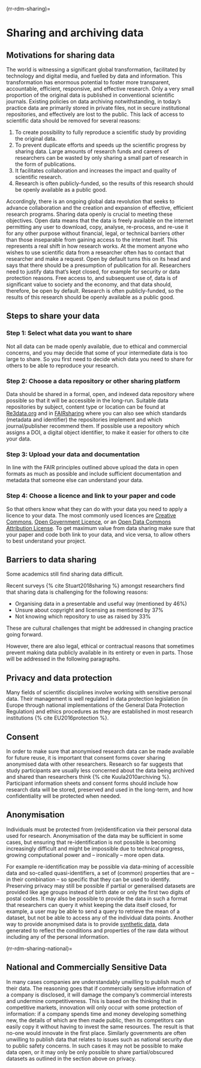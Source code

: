 (rr-rdm-sharing)=
# Sharing and archiving data

## Motivations for sharing data

The world is witnessing a significant global transformation, facilitated by technology and digital media, and fuelled by data and information.
This transformation has enormous potential to foster more transparent, accountable, efficient, responsive, and effective research. Only a very small proportion of the original data is published in conventional scientific journals.
Existing policies on data archiving notwithstanding, in today’s practice data are primarily stored in private files, not in secure institutional repositories, and effectively are lost to the public.
This lack of access to scientific data should be removed for several reasons:

1. To create possibility to fully reproduce a scientific study by providing the original data.
2. To prevent duplicate efforts and speeds up the scientific progress by sharing data.
Large amounts of research funds and careers of researchers can be wasted by only sharing a small part of research in the form of publications.
3. It facilitates collaboration and increases the impact and quality of scientific research.
4. Research is often publicly-funded, so the results of this research should be openly available as a public good.

Accordingly, there is an ongoing global data revolution that seeks to advance collaboration and the creation and expansion of effective, efficient research programs. Sharing data openly is crucial to meeting these objectives.
Open data means that the data is freely available on the internet permitting any user to download, copy, analyse, re-process, and re-use it for any other purpose without financial, legal, or technical barriers other than those inseparable from gaining access to the internet itself.
This represents a real shift in how research works.
At the moment anyone who wishes to use scientific data from a researcher often has to contact that researcher and make a request.
Open by default turns this on its head and says that there should be a presumption of publication for all.
Researchers need to justify data that’s kept closed, for example for security or data protection reasons.
Free access to, and subsequent use of, data is of significant value to society and the economy, and that data should, therefore, be open by default.
Research is often publicly-funded, so the results of this research should be openly available as a public good.

## Steps to share your data

### Step 1: Select what data you want to share

Not all data can be made openly available, due to ethical and commercial concerns, and you may decide that some of your intermediate data is too large to share.
So you first need to decide which data you need to share for others to be able to reproduce your research.

### Step 2: Choose a data repository or other sharing platform

Data should be shared in a formal, open, and indexed data repository where possible so that it will be accessible in the long-run.
Suitable data repositories by subject, content type or location can be found at [Re3data.org](https://www.re3data.org/) and in [FAIRsharing](https://fairsharing.org/databases) where you can also see which standards (metadata and identifier) the repositories implement and which journal/publisher recommend them.
If possible use a repository which assigns a DOI, a digital object identifier, to make it easier for others to cite your data.

### Step 3: Upload your data and documentation

In line with the FAIR principles outlined above upload the data in open formats as much as possible and include sufficient documentation and metadata that someone else can understand your data.

### Step 4: Choose a licence and link to your paper and code

So that others know what they can do with your data you need to apply a licence to your data.
The most commonly used licences are [Creative Commons](https://creativecommons.org/choose/), [Open Government Licence](http://www.nationalarchives.gov.uk/doc/open-government-licence/version/3/), or an [Open Data Commons Attribution License](https://opendatacommons.org/licenses/by/index.html).
To get maximum value from data sharing make sure that your paper and code both link to your data, and vice versa, to allow others to best understand your project.

## Barriers to data sharing

Some academics still find sharing data difficult.

Recent surveys {% cite Stuart2018sharing %} amongst researchers find that sharing data is challenging for the following reasons:

- Organising data in a presentable and useful way (mentioned by 46%)
- Unsure about copyright and licensing as mentioned by 37%
- Not knowing which repository to use as raised by 33%

These are cultural challenges that might be addressed in changing practice going forward.

However, there are also legal, ethical or contractual reasons that sometimes prevent making data publicly available in its entirety or even in parts.
Those will be addressed in the following paragraphs.

## Privacy and data protection

Many fields of scientific disciplines involve working with sensitive personal data.
Their management is well regulated in data protection legislation (in Europe through national implementations of the General Data Protection Regulation) and ethics procedures as they are established in most research institutions {% cite EU2016protection %}.

## Consent

In order to make sure that anonymised research data can be made available for future reuse, it is important that consent forms cover sharing anonymised data with other researchers.
Research so far suggests that study participants are usually less concerned about the data being archived and shared than researchers think {% cite Kuula2010archiving %}.
Participant information sheets and consent forms should include how research data will be stored, preserved and used in the long-term, and how confidentiality will be protected when needed.

## Anonymisation

Individuals must be protected from (re)identification via their personal data used for research.
Anonymisation of the data may be sufficient in some cases, but ensuring that re-identification is not possible is becoming increasingly difficult and might be impossible due to technical progress, growing computational power and – ironically – more open data.

For example re-identification may be possible via data-mining of accessible data and so-called quasi-identifiers, a set of (common) properties that are – in their combination – so specific that they can be used to identify.
Preserving privacy may still be possible if partial or generalised datasets are provided like age groups instead of birth date or only the first two digits of postal codes.
It may also be possible to provide the data in such a format that researchers can query it whist keeping the data itself closed, for example, a user may be able to send a query to retrieve the mean of a dataset, but not be able to access any of the individual data points.
Another way to provide anonymised data is to provide [synthetic data](https://en.wikipedia.org/wiki/Synthetic_data), data generated to reflect the conditions and properties of the raw data without including any of the personal information.

(rr-rdm-sharing-national)=
## National and Commercially Sensitive Data

In many cases companies are understandably unwilling to publish much of their data.
The reasoning goes that if commercially sensitive information of a company is disclosed, it will damage the company’s commercial interests and undermine competitiveness.
This is based on the thinking that in competitive markets, innovation will only occur with some protection of information: if a company spends time and money developing something new, the details of which are then made public, then its competitors can easily copy it without having to invest the same resources.
The result is that no-one would innovate in the first place.
Similarly governments are often unwilling to publish data that relates to issues such as national security due to public safety concerns.
In such cases it may not be possible to make data open, or it may only be only possible to share partial/obscured datasets as outlined in the section above on privacy.

